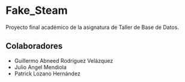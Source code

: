 ﻿# Fake_Steam
Proyecto final académico de la asignatura de Taller de Base de Datos.

## Colaboradores
- Guillermo Abneed Rodríguez Velázquez
- Julio Angel Mendiola
- Patrick Lozano Hernández
